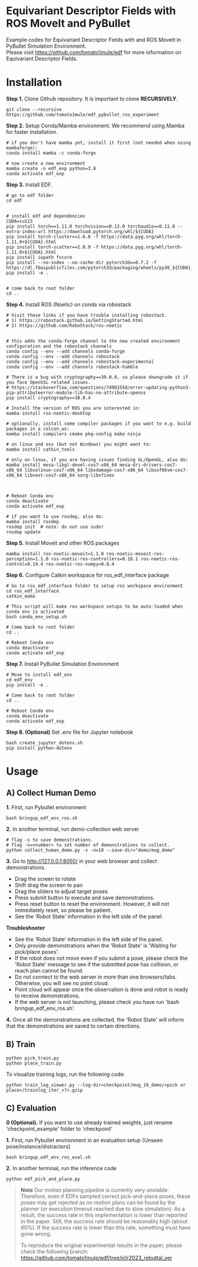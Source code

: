# Equivariant Descriptor Fields with ROS MoveIt and PyBullet
Example codes for Equivariant Descriptor Fields with and ROS MoveIt in PyBullet Simulation Environment.\
Please visit https://github.com/tomato1mule/edf for more information on Equivariant Descriptor Fields.
# Installation

**Step 1.** Clone Github repository.
It is important to clone **RECURSIVELY**.
```shell
git clone --recursive https://github.com/tomato1mule/edf_pybullet_ros_experiment
```

**Step 2.** Setup Conda/Mamba environment. We recommend using Mamba for faster installation.
```shell
# if you don't have mamba yet, install it first (not needed when using mambaforge):
conda install mamba -c conda-forge

# now create a new environment
mamba create -n edf_exp python=3.8
conda activate edf_exp
```

**Step 3.** Install EDF.
```shell
# go to edf folder
cd edf


# install edf and dependencies
CUDA=cu113
pip install torch==1.11.0 torchvision==0.12.0 torchaudio==0.11.0 --extra-index-url https://download.pytorch.org/whl/${CUDA}
pip install torch-cluster==1.6.0 -f https://data.pyg.org/whl/torch-1.11.0+${CUDA}.html
pip install torch-scatter==2.0.9 -f https://data.pyg.org/whl/torch-1.11.0+${CUDA}.html
pip install iopath fvcore
pip install --no-index --no-cache-dir pytorch3d==0.7.2 -f https://dl.fbaipublicfiles.com/pytorch3d/packaging/wheels/py38_${CUDA}_pyt1110/download.html
pip install -e .


# come back to root folder
cd ..
```

**Step 4.** Install ROS (Noetic) on conda via robostack
```shell
# Visit these links if you have trouble installing robostack.
# 1) https://robostack.github.io/GettingStarted.html
# 2) https://github.com/RoboStack/ros-noetic


# this adds the conda-forge channel to the new created environment configuration and the robostack channels
conda config --env --add channels conda-forge
conda config --env --add channels robostack
conda config --env --add channels robostack-experimental
conda config --env --add channels robostack-humble

# There is a bug with cryptography==39.0.0, so please downgrade it if you face OpenSSL related issues.
# https://stackoverflow.com/questions/74981558/error-updating-python3-pip-attributeerror-module-lib-has-no-attribute-openss
pip install cryptography==38.0.4

# Install the version of ROS you are interested in:
mamba install ros-noetic-desktop

# optionally, install some compiler packages if you want to e.g. build packages in a colcon_ws:
mamba install compilers cmake pkg-config make ninja

# on linux and osx (but not Windows) you might want to:
mamba install catkin_tools

# only on linux, if you are having issues finding GL/OpenGL, also do:
mamba install mesa-libgl-devel-cos7-x86_64 mesa-dri-drivers-cos7-x86_64 libselinux-cos7-x86_64 libxdamage-cos7-x86_64 libxxf86vm-cos7-x86_64 libxext-cos7-x86_64 xorg-libxfixes



# Reboot Conda env
conda deactivate
conda activate edf_exp

# if you want to use rosdep, also do:
mamba install rosdep
rosdep init  # note: do not use sudo!
rosdep update
```

**Step 5.** Install Moveit and other ROS packages
```shell
mamba install ros-noetic-moveit=1.1.0 ros-noetic-moveit-ros-perception=1.1.0 ros-noetic-ros-controllers=0.18.1 ros-noetic-ros-control=0.19.4 ros-noetic-ros-numpy=0.0.4
```

**Step 6.** Configure Catkin workspace for ros_edf_interface package
```shell
# Go to ros_edf_interface folder to setup ros workspace environment
cd ros_edf_interface
catkin_make

# This script will make ros workspace setups to be auto-loaded when conda env is activated
bash conda_env_setup.sh

# Come back to root folder
cd ..

# Reboot Conda env
conda deactivate
conda activate edf_exp
```

**Step 7.** Install PyBullet Simulation Environment
```shell
# Move to install edf_env
cd edf_env
pip install -e .

# Come back to root folder
cd ..

# Reboot Conda env
conda deactivate
conda activate edf_exp
```

**Step 8. (Optional)** Set .env file for Jupyter notebook
```shell
bash create_jupyter_dotenv.sh
pip install python-dotenv
```

# Usage
## A) Collect Human Demo
**1.** First, run Pybullet environment
```shell
bash bringup_edf_env_ros.sh
```
**2.** In another terminal, run demo-collection web server
```shell
# flag -s to save demonstrations.
# flag -n=<number> to set number of demonstrations to collect.
python collect_human_demo.py -s -n=10 --save-dir="demo/mug_demo"
```
**3.** Go to http://127.0.0.1:8050/ in your web browser and collect demonstrations.

* Drag the screen to rotate
* Shift drag the screen to pan
* Drag the sliders to adjust target poses
* Press submit button to execute and save demonstrations.
* Press reset button to reset the environment. However, it will not immediately reset, so please be patient.
* See the 'Robot State' information in the left side of the panel.

**Troubleshooter**
* See the 'Robot State' information in the left side of the panel.
* Only provide demonstrations when the 'Robot State' is 'Waiting for pick/place poses'.
* If the robot does not move even if you submit a pose, please check the 'Robot State' message to see if the submitted pose has collision, or reach plan cannot be found.
* Do not connect to the web server in more than one browsers/tabs. Otherwise, you will see no point cloud.
* Point cloud will appear once the observation is done and robot is ready to receive demonstrations. 
* If the web server is not launching, please check you have run 'bash bringup_edf_env_ros.sh'.

**4.** Once all the demonstrations are collected, the 'Robot State' will inform that the demonstrations are saved to certain directions.

## B) Train
```shell
python pick_train.py
python place_train.py
```
To visualize training logs, run the following code:
```shell
python train_log_viewer.py --log-dir=checkpoint/mug_10_demo/<pick or place>/trainlog_iter_<?>.gzip
```

## C) Evaluation
**0 (Optional).** If you want to use already trained weights, just rename 'checkpoint_example' folder to 'checkpoint'

**1.** First, run Pybullet environment in an evaluation setup (Unseen pose/instance/distractors)
```shell
bash bringup_edf_env_ros_eval.sh
```
**2.** In another terminal, run the inference code
```shell
python edf_pick_and_place.py
```

> **Note** Our motion planning pipeline is currently very unstable. Therefore, even if EDFs sampled correct pick-and-place poses, these poses may get rejected as no motion plans can be found by the planner (or execution timeout reached due to slow simulation). As a result, the success rate in this implementation is lower than reported in the paper. Still, the success rate should be reasonably high (about 80%). If the success rate is lower than this rate, something must have gone wrong. 
>
>To reproduce the original experimental results in the paper, please check the following branch: https://github.com/tomato1mule/edf/tree/iclr2023_rebuttal_ver
